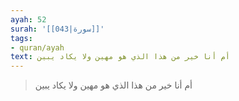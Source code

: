 ```yaml
---
ayah: 52
surah: '[[043|سورة]]'
tags:
- quran/ayah
text: أم أنا خير من هذا الذي هو مهين ولا يكاد يبين
---
```

> أم أنا خير من هذا الذي هو مهين ولا يكاد يبين

